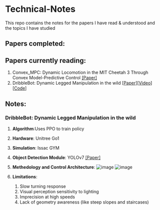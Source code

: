 # Technical-Notes
This repo contains the notes for the papers I have read &amp; understood and the topics I have studied

## Papers completed:

## Papers currently reading:
1. Convex_MPC: Dynamic Locomotion in the MIT Cheetah 3 Through Convex Model-Predictive Control [[Paper]](https://ieeexplore.ieee.org/stamp/stamp.jsp?tp=&arnumber=8594448)
2. DribbleBot: Dynamic Legged Manipulation in the wild 
[[Paper](https://arxiv.org/pdf/2304.01159.pdf)][[Video](https://www.youtube.com/watch?v=1cek5Ypa3TE)][[Code](https://github.com/Improbable-AI/dribblebot)]

## Notes:
### DribbleBot: Dynamic Legged Manipulation in the wild 
1. **Algorithm**:Uses PPO to train policy
2. **Hardware**: Unitree Go1
3. **Simulation**: Issac GYM
4. **Object Detection Module**: YOLOv7 [[Paper]](https://arxiv.org/abs/2207.02696)
5. **Methedology and Control Architecture**:
![image](https://github.com/singhaman1750/Technical-Notes/assets/16651662/da779e3e-8428-421f-a2b5-79cc61aba58b)
![image](https://github.com/singhaman1750/Technical-Notes/assets/16651662/2b1eb0d5-988b-4d2c-91b3-3a1b00fde778)

6. **Limitations**:
      1. Slow turning response
      2. Visual perception sensitivity to lighting
      3. Imprecision at high speeds
      4. Lack of geometry awareness (like steep slopes and staircases)
